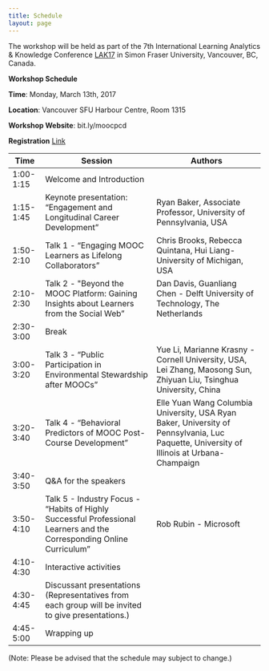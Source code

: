 ```yaml
---
title: Schedule
layout: page
---
```


The workshop will be held as part of the 7th International Learning Analytics & Knowledge Conference [LAK17](http://lak17.solaresearch.org/) in Simon Fraser University, Vancouver, BC, Canada.

**Workshop Schedule**

**Time**: Monday, March 13th, 2017

**Location**: Vancouver SFU Harbour Centre, Room 1315

**Workshop Website**: bit.ly/moocpcd

**Registration** [Link](https://cars-ebmsweb.its.sfu.ca/reg/reg_p1_form.aspx?oc=01&ct=MECS-1&eventid=93323)


| Time | Session | Authors |
|------|-------|---------|
|1:00-1:15 |Welcome and Introduction| |
| 1:15-1:45 | Keynote presentation: “Engagement and Longitudinal Career Development” |Ryan Baker, Associate Professor, University of Pennsylvania, USA|
| 1:50-2:10 |Talk 1 - “Engaging MOOC Learners as Lifelong Collaborators”| Chris Brooks, Rebecca Quintana, Hui Liang- University of  Michigan, USA|
|2:10-2:30 |Talk 2 - "Beyond the MOOC Platform: Gaining Insights about Learners from the Social Web” |Dan Davis, Guanliang Chen - Delft University of Technology, The Netherlands|
|2:30-3:00| Break| |
|3:00-3:20| Talk 3 - “Public Participation in Environmental Stewardship after MOOCs”| Yue Li, Marianne Krasny - Cornell University, USA, Lei Zhang, Maosong Sun, Zhiyuan Liu, Tsinghua University, China|
|3:20-3:40| Talk 4 - “Behavioral Predictors of MOOC Post-Course Development” |Elle Yuan Wang Columbia University, USA Ryan Baker, University of Pennsylvania, Luc Paquette, University of Illinois at Urbana-Champaign|
|3:40-3:50 |Q&A for the speakers | |
|3:50-4:10 |Talk 5 -  Industry Focus - “Habits of Highly Successful Professional Learners and the Corresponding Online Curriculum” |Rob Rubin - Microsoft|
|4:10-4:30 |Interactive activities| |
|4:30-4:45 |Discussant presentations (Representatives from each group will be invited to give presentations.) |
|4:45-5:00 |  Wrapping up | |

(Note: Please be advised that the schedule may subject to change.)




